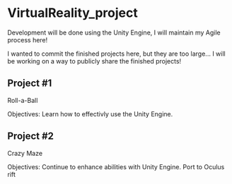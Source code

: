 # VirtualReality_project
Development will be done using the Unity Engine, I will maintain my Agile process here!

I wanted to commit the finished projects here, but they are too large...
I will be working on a way to publicly share the finished projects!

Project #1
--------------
Roll-a-Ball
  
  Objectives:
    Learn how to effectivly use the Unity Engine.
    
Project #2
--------------
Crazy Maze
  
  Objectives:
    Continue to enhance abilities with Unity Engine.
    Port to Oculus rift
